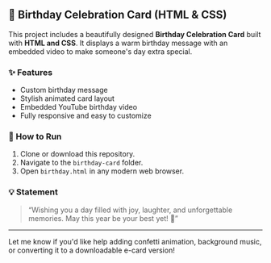 ## 🎂 Birthday Celebration Card (HTML & CSS)

This project includes a beautifully designed **Birthday Celebration Card** built with **HTML and CSS**. It displays a warm birthday message with an embedded video to make someone's day extra special.

### ✨ Features
- Custom birthday message
- Stylish animated card layout
- Embedded YouTube birthday video
- Fully responsive and easy to customize

### 🚀 How to Run
1. Clone or download this repository.
2. Navigate to the `birthday-card` folder.
3. Open `birthday.html` in any modern web browser.

### 💡 Statement
> “Wishing you a day filled with joy, laughter, and unforgettable memories. May this year be your best yet! 🥳”

---

Let me know if you'd like help adding confetti animation, background music, or converting it to a downloadable e-card version!
